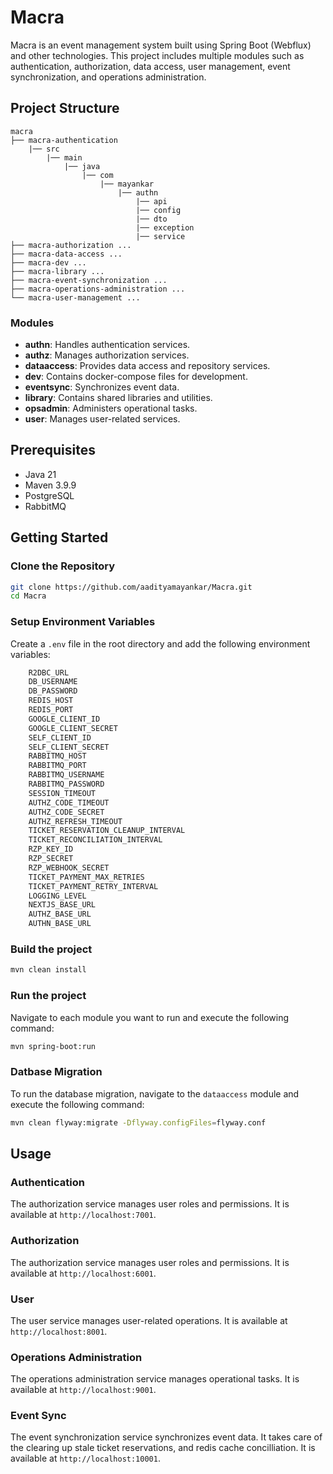 # Macra

Macra is an event management system built using Spring Boot (Webflux) and other technologies. This project includes multiple modules such as authentication, authorization, data access, user management, event synchronization, and operations administration.

## Project Structure
```
macra 
├── macra-authentication 
    |── src 
        |── main 
            |── java 
                |── com 
                    |── mayankar 
                        |── authn 
                            |── api 
                            |── config 
                            |── dto 
                            |── exception 
                            |── service 
├── macra-authorization ...
├── macra-data-access ...
├── macra-dev ...
├── macra-library ...
├── macra-event-synchronization ...
├── macra-operations-administration ...
└── macra-user-management ...
```

### Modules

- **authn**: Handles authentication services.
- **authz**: Manages authorization services.
- **dataaccess**: Provides data access and repository services.
- **dev**: Contains docker-compose files for development.
- **eventsync**: Synchronizes event data.
- **library**: Contains shared libraries and utilities.
- **opsadmin**: Administers operational tasks.
- **user**: Manages user-related services.

## Prerequisites

- Java 21
- Maven 3.9.9
- PostgreSQL
- RabbitMQ

## Getting Started

### Clone the Repository

```sh
git clone https://github.com/aadityamayankar/Macra.git
cd Macra
```

### Setup Environment Variables

Create a `.env` file in the root directory and add the following environment variables:

```sh
	R2DBC_URL
	DB_USERNAME
	DB_PASSWORD
	REDIS_HOST
	REDIS_PORT
	GOOGLE_CLIENT_ID
	GOOGLE_CLIENT_SECRET
	SELF_CLIENT_ID
	SELF_CLIENT_SECRET
	RABBITMQ_HOST
	RABBITMQ_PORT
	RABBITMQ_USERNAME
	RABBITMQ_PASSWORD
	SESSION_TIMEOUT
	AUTHZ_CODE_TIMEOUT
	AUTHZ_CODE_SECRET
	AUTHZ_REFRESH_TIMEOUT
	TICKET_RESERVATION_CLEANUP_INTERVAL
	TICKET_RECONCILIATION_INTERVAL
	RZP_KEY_ID
	RZP_SECRET
	RZP_WEBHOOK_SECRET
	TICKET_PAYMENT_MAX_RETRIES
	TICKET_PAYMENT_RETRY_INTERVAL
	LOGGING_LEVEL
	NEXTJS_BASE_URL
	AUTHZ_BASE_URL
	AUTHN_BASE_URL
```

### Build the project

```sh
mvn clean install
```

### Run the project

Navigate to each module you want to run and execute the following command:
```sh
mvn spring-boot:run
```

### Datbase Migration

To run the database migration, navigate to the `dataaccess` module and execute the following command:
```sh
mvn clean flyway:migrate -Dflyway.configFiles=flyway.conf
```

## Usage

### Authentication

The authorization service manages user roles and permissions. It is available at `http://localhost:7001`.

### Authorization

The authorization service manages user roles and permissions. It is available at `http://localhost:6001`.

### User

The user service manages user-related operations. It is available at `http://localhost:8001`.

### Operations Administration

The operations administration service manages operational tasks. It is available at `http://localhost:9001`.

### Event Sync

The event synchronization service synchronizes event data. It takes care of the clearing up stale ticket reservations, and redis cache concilliation. It is available at `http://localhost:10001`.
